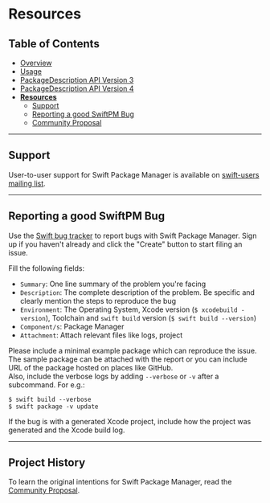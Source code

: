 # Resources

## Table of Contents

* [Overview](README.md)
* [Usage](Usage.md)
* [PackageDescription API Version 3](PackageDescriptionV3.md)
* [PackageDescription API Version 4](PackageDescriptionV4.md)
* [**Resources**](Resources.md)
  * [Support](#support)
  * [Reporting a good SwiftPM Bug](#reporting-a-good-swiftpm-bug)
  * [Community Proposal](#community-proposal)

---

## Support

User-to-user support for Swift Package Manager is available on [swift-users mailing list](mailto:swift-users@swift.org).

---

## Reporting a good SwiftPM Bug

Use the [Swift bug tracker](http://bugs.swift.org) to report bugs with Swift Package Manager. Sign up if you haven't already and click the "Create" button to start filing an issue.  

Fill the following fields:
* `Summary`: One line summary of the problem you're facing  
* `Description`: The complete description of the problem. Be specific and clearly mention the steps to reproduce the bug  
* `Environment`: The Operating System, Xcode version (`$ xcodebuild -version`), Toolchain and `swift build` version (`$ swift build --version`)  
* `Component/s`: Package Manager  
* `Attachment`: Attach relevant files like logs, project

Please include a minimal example package which can reproduce the issue. The sample package can be attached with the report or you can include URL of the package hosted on places like GitHub.  
Also, include the verbose logs by adding `--verbose` or `-v` after a subcommand. For e.g.:

    $ swift build --verbose
    $ swift package -v update

If the bug is with a generated Xcode project, include how the project was generated and the Xcode build log.

---

## Project History

To learn the original intentions for Swift Package Manager, read the [Community Proposal](PackageManagerCommunityProposal.md).
